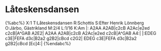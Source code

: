 # Låteskensdansen

{%abc%}
X:1
T:Låteskensdansen
R:Schottis
S:Efter Henrik Lönnberg
O:Järbo, Gästrikland
M:2/4
L:1/16
K:Am
|: A2AA A2AB|c2cB A2Ac|e2ed c2cB|A^GAB A2E2|
A2AA A2AB|c2cB A2Ac|e2ed c2cB|A^GAB A4:|
|:EDEG c3E|FEFA d3c|B2a2 g2B2|cBcd c2G2|
EDEG c3E|FEFA d3c|B2a2 g2B2|cBcd [Ec]4:|
{%endabc%}
